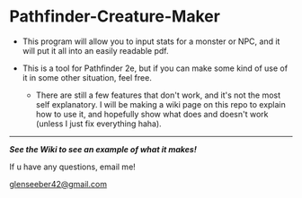 # Pathfinder-Creature-Maker
- This program will allow you to input stats for a monster or NPC, and it will put it all into an easily readable pdf.

- This is a tool for Pathfinder 2e, but if you can make some kind of use of it in some other situation, feel free.

    + There are still a few features that don't work, and it's not the most self explanatory. I will be making a wiki page on this repo to explain how to use it, and hopefully show what does and doesn't work (unless I just fix everything haha).
<hr>

***See the Wiki to see an example of what it makes!***

If u have any questions, email me!

glenseeber42@gmail.com
